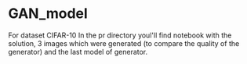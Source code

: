 # GAN_model
For dataset CIFAR-10
In the pr directory youl'll find notebook with the solution, 3 images which were generated (to compare the quality of the generator) and the last model of generator.
